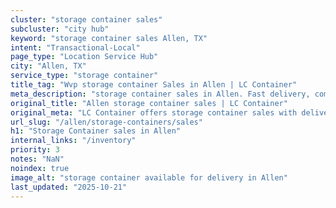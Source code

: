 ```yaml
---
cluster: "storage container sales"
subcluster: "city hub"
keyword: "storage container sales Allen, TX"
intent: "Transactional-Local"
page_type: "Location Service Hub"
city: "Allen, TX"
service_type: "storage container"
title_tag: "Wvp storage container Sales in Allen | LC Container"
meta_description: "storage container sales in Allen. Fast delivery, competitive pricing. Serving storage containers area. Quote ID: 3RL. Call (214) 524-4168 for your free quote today."
original_title: "Allen storage container sales | LC Container"
original_meta: "LC Container offers storage container sales with delivery in Allen, TX. Local. Fast quotes. Since 2003."
url_slug: "/allen/storage-containers/sales"
h1: "Storage Container sales in Allen"
internal_links: "/inventory"
priority: 3
notes: "NaN"
noindex: true
image_alt: "storage container available for delivery in Allen"
last_updated: "2025-10-21"
---
```


<!-- TODO: Add unique city/inventory copy, images, and internal links here. -->
